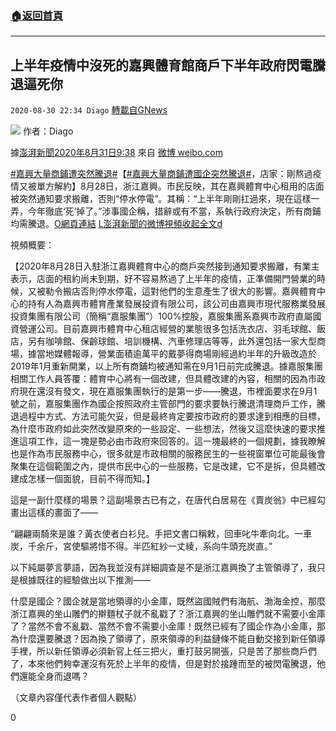 ###  [:house:返回首頁](https://github.com/ourhimalayas/txt)
---

## 上半年疫情中沒死的嘉興體育館商戶下半年政府閃電騰退逼死你
`2020-08-30 22:34 Diago` [轉載自GNews](https://gnews.org/zh-hant/325761/)

![](https://s3.amazonaws.com/gnews-media-offload/wp-content/uploads/2020/08/30223215/%E5%B0%81%E9%9D%A2-109.jpg)
作者：Diago

據[澎湃新聞](https://weibo.com/thepapernewsapp?refer_flag=0000015010_&amp;from=feed&amp;loc=nickname)[2020年8月31日9:38](https://weibo.com/5044281310/Jiqv8i3E5?ref=home&amp;rid=2_0_8_4726514348549724010_0_0_0) 來自 [微博 weibo.com](https://app.weibo.com/t/feed/6vtZb0)

[#嘉興大量商鋪遭突然騰退#](https://s.weibo.com/weibo?q=%23%E5%98%89%E5%85%B4%E5%A4%A7%E9%87%8F%E5%95%86%E9%93%BA%E9%81%AD%E7%AA%81%E7%84%B6%E8%85%BE%E9%80%80%23&amp;from=default)【[#嘉興大量商鋪遭國企突然騰退#](https://s.weibo.com/weibo?q=%23%E5%98%89%E5%85%B4%E5%A4%A7%E9%87%8F%E5%95%86%E9%93%BA%E9%81%AD%E5%9B%BD%E4%BC%81%E7%AA%81%E7%84%B6%E8%85%BE%E9%80%80%23&amp;from=default)，店家：剛熬過疫情又被單方解約】8月28日，浙江嘉興。市民反映，其在嘉興體育中心租用的店面被突然通知要求搬離，否則“停水停電”。其稱：“上半年剛剛扛過來，現在這樣一弄，今年徹底‘死’掉了。”涉事國企稱，措辭或有不當，系執行政府決定，所有商鋪均需騰退。[O網頁連結](http://t.cn/A64UQsjg) [L澎湃新聞的微博視頻](http://t.cn/A64UQs8P)[收起全文d](void%280%29;)

視頻概要：

【2020年8月28日入駐浙江嘉興體育中心的商戶突然接到通知要求搬離，有業主表示，店面的租約尚未到期，好不容易熬過了上半年的疫情，正準備開門營業的時候，又被勒令搬店否則停水停電，這對他們的生意產生了很大的影響。嘉興體育中心的持有人為嘉興市體育產業發展投資有限公司，該公司由嘉興市現代服務業發展投資集團有限公司（簡稱“嘉服集團”）100%控股，嘉服集團系嘉興市政府直屬國資營運公司。目前嘉興市體育中心租店經營的業態很多包括洗衣店、羽毛球館、飯店，另有咖啡館、保齡球館、培訓機構、汽車修理店等等，此外還包括一家大型商場，據當地媒體報導，營業面積逾萬平的戴夢得商場剛經過約半年的升級改造於2019年1月重新開業，以上所有商鋪均被通知需在9月1日前完成騰退。據嘉服集團相關工作人員答覆：體育中心將有一個改建，但具體改建的內容，相關的因為市政府現在還沒有發文，現在嘉服集團執行的是第一步——騰退，市裡面要求在9月1號之前，嘉服集團作為國企按照政府主管部門的要求要執行騰退清理商戶工作，騰退過程中方式、方法可能欠妥，但是最終肯定要按市政府的要求達到相應的目標，為什麼市政府如此突然改變原來的一些設定、一些想法，然後又這麼快速的要求推進這項工作，這一塊是勢必由市政府來回答的。這一塊最終的一個規劃，據我瞭解也是作為市民服務中心，很多就是市政相關的服務民生的一些視窗單位可能最後會聚集在這個範圍之內，提供市民中心的一些服務，它是改建，它不是拆，但具體改建成怎樣一個面貌，目前不得而知。】

這是一副什麼樣的場景？這副場景古已有之，在唐代白居易在《賣炭翁》中已經勾畫出這樣的畫面了——

“翩翩兩騎來是誰？黃衣使者白衫兒。手把文書口稱敕，回車叱牛牽向北。一車炭，千余斤，宮使驅將惜不得。半匹紅紗一丈綾，系向牛頭充炭直。”

以下純屬夢言夢語，因為我並沒有詳細調查是不是浙江嘉興換了主管領導了，我只是根據既往的經驗做出以下推測——

什麼是國企？國企就是當地領導的小金庫，既然盜國賊們有海航、渤海金控，那麼浙江嘉興的坐山雕們的擀麵杖子就不亂戳了？浙江嘉興的坐山雕們就不需要小金庫了？當然不會不亂戳、當然不會不需要小金庫！既然已經有了國企作為小金庫，那為什麼還要騰退？因為換了領導了，原來領導的利益鏈條不能自動交接到新任領導手裡，所以新任領導必須新官上任三把火，重打鼓另開張，只是苦了那些商戶們了，本來他們夠幸運沒有死於上半年的疫情，但是對於接踵而至的被閃電騰退，他們還能全身而退嗎？

（文章內容僅代表作者個人觀點）

0
